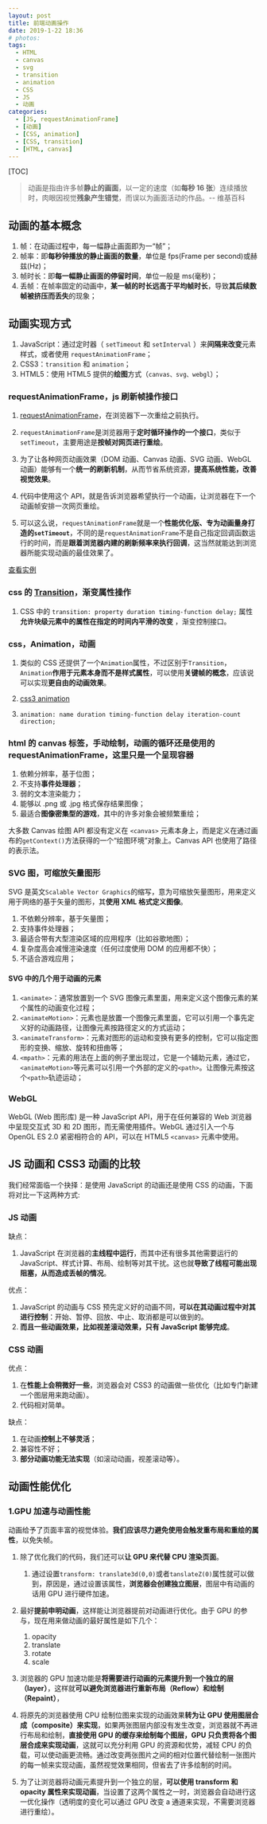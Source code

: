 ```yaml
---
layout: post
title: 前端动画操作
date: 2019-1-22 18:36
# photos:
tags:
  - HTML
  - canvas
  - svg
  - transition
  - animation
  - CSS
  - JS
  - 动画
categories:
  - [JS, requestAnimationFrame]
  - [动画]
  - [CSS, animation]
  - [CSS, transition]
  - [HTML, canvas]
---
```


[TOC]

> 动画是指由许多帧**静止的画面**，以一定的速度（如**每秒 16 张**）连续播放时，肉眼因视觉**残象产生错觉**，而误以为画面活动的作品。-- 维基百科

## 动画的基本概念

1. 帧：在动画过程中，每一幅静止画面即为一“帧”；
2. 帧率：即**每秒钟播放的静止画面的数量**，单位是 fps(Frame per second)或赫兹(Hz)；
3. 帧时长：即**每一幅静止画面的停留时间**，单位一般是 ms(毫秒)；
4. 丢帧：在帧率固定的动画中，**某一帧的时长远高于平均帧时长**，导致**其后续数帧被挤压而丢失**的现象；

## 动画实现方式

1. JavaScript：通过定时器（ `setTimeout` 和 `setInterval` ）来**间隔来改变**元素样式，或者使用 `requestAnimationFrame`；
2. CSS3：`transition` 和 `animation`；
3. HTML5：使用 HTML5 提供的**绘图**方式（`canvas、svg、webgl`）；

### requestAnimationFrame，js 刷新帧操作接口

1. [requestAnimationFrame](https://developer.mozilla.org/zh-CN/docs/Web/API/Window/requestAnimationFrame)，在浏览器下一次重绘之前执行。

2. `requestAnimationFrame`是浏览器用于**定时循环操作的一个接口**，类似于`setTimeout`，主要用途是**按帧对网页进行重绘**。

3. 为了让各种网页动画效果（DOM 动画、Canvas 动画、SVG 动画、WebGL 动画）能够有一个**统一的刷新机制**，从而节省系统资源，**提高系统性能，改善视觉效果**。

4. 代码中使用这个 API，就是告诉浏览器希望执行一个动画，让浏览器在下一个动画帧安排一次网页重绘。

5. 可以这么说，`requestAnimationFrame`就是一个**性能优化版、专为动画量身打造的`setTimeout`**，不同的是`requestAnimationFrame`不是自己指定回调函数运行的时间，而是**跟着浏览器内建的刷新频率来执行回调**，这当然就能达到浏览器所能实现动画的最佳效果了。

[查看实例](./requestAnimationFrame动画实现.html)

### css 的 [Transition](https://developer.mozilla.org/zh-CN/docs/Web/CSS/transition)，渐变属性操作

1. CSS 中的 `transition: property duration timing-function delay;` 属性**允许块级元素中的属性在指定的时间内平滑的改变** ，渐变控制接口。

### css，Animation，动画

1. 类似的 CSS 还提供了一个`Animation`属性，不过区别于`Transition`，`Animation`**作用于元素本身而不是样式属性**，可以使用**关键帧的概念**，应该说可以实现**更自由的动画效果**。

2. [css3 animation](https://developer.mozilla.org/zh-CN/docs/Web/CSS/animation)

3. `animation: name duration timing-function delay iteration-count direction;`

### html 的 canvas 标签，手动绘制，动画的循环还是使用的 requestAnimationFrame，这里只是一个呈现容器

1. 依赖分辨率，基于位图；
2. 不支持**事件处理器**；
3. 弱的文本渲染能力；
4. 能够以 .png 或 .jpg 格式保存结果图像；
5. 最适合**图像密集型的游戏**，其中的许多对象会被频繁重绘；

大多数 Canvas 绘图 API 都没有定义在 `<canvas>` 元素本身上，而是定义在通过画布的`getContext()`方法获得的一个“绘图环境”对象上。Canvas API 也使用了路径的表示法。

### SVG 图，可缩放矢量图形

SVG 是英文`Scalable Vector Graphics`的缩写，意为可缩放矢量图形，用来定义用于网络的基于矢量的图形，其**使用 XML 格式定义图像**。

1. 不依赖分辨率，基于矢量图；
2. 支持事件处理器；
3. 最适合带有大型渲染区域的应用程序（比如谷歌地图）；
4. 复杂度高会减慢渲染速度（任何过度使用 DOM 的应用都不快）；
5. 不适合游戏应用；

#### SVG 中的几个用于动画的元素

1. `<animate>`：通常放置到一个 SVG 图像元素里面，用来定义这个图像元素的某个属性的动画变化过程；
2. `<animateMotion>`：元素也是放置一个图像元素里面，它可以引用一个事先定义好的动画路径，让图像元素按路径定义的方式运动；
3. `<animateTransform>`：元素对图形的运动和变换有更多的控制，它可以指定图形的变换、缩放、旋转和扭曲等；
4. `<mpath>`：元素的用法在上面的例子里出现过，它是一个辅助元素，通过它，`<animateMotion>`等元素可以引用一个外部的定义的`<path>`。让图像元素按这个`<path>`轨迹运动；

### WebGL

WebGL (Web 图形库) 是一种 JavaScript API，用于在任何兼容的 Web 浏览器中呈现交互式 3D 和 2D 图形，而无需使用插件。WebGL 通过引入一个与 OpenGL ES 2.0 紧密相符合的 API，可以在 HTML5 `<canvas>` 元素中使用。

## JS 动画和 CSS3 动画的比较

我们经常面临一个抉择：是使用 JavaScript 的动画还是使用 CSS 的动画，下面将对比一下这两种方式:

### JS 动画

缺点：

1. JavaScript 在浏览器的**主线程中运行**，而其中还有很多其他需要运行的 JavaScript、样式计算、布局、绘制等对其干扰。这也就**导致了线程可能出现阻塞，从而造成丢帧的情况**。

优点：

1. JavaScript 的动画与 CSS 预先定义好的动画不同，**可以在其动画过程中对其进行控制**：开始、暂停、回放、中止、取消都是可以做到的。
2. **而且一些动画效果，比如视差滚动效果，只有 JavaScript 能够完成**。

### CSS 动画

优点：

1. 在**性能上会稍微好一些**，浏览器会对 CSS3 的动画做一些优化（比如专门新建一个图层用来跑动画）。
2. 代码相对简单。

缺点：

1. 在动画**控制上不够灵活**；
2. 兼容性不好；
3. **部分动画功能无法实现**（如滚动动画，视差滚动等）。

## 动画性能优化

### 1.GPU 加速与动画性能

动画给予了页面丰富的视觉体验。**我们应该尽力避免使用会触发重布局和重绘的属性**，以免失帧。

1. 除了优化我们的代码，我们还可以**让 GPU 来代替 CPU 渲染页面**。
   1. 通过设置`transform: translate3d(0,0)`或者`tanslateZ(0)`属性就可以做到，原因是，通过设置该属性，**浏览器会创建独立图层**，图层中有动画的话用 GPU 进行硬件加速。
2. 最好**提前申明动画**，这样能让浏览器提前对动画进行优化。由于 GPU 的参与，现在用来做动画的最好属性是如下几个：
   1. opacity
   2. translate
   3. rotate
   4. scale

3. 浏览器的 GPU 加速功能是**将需要进行动画的元素提升到一个独立的层（layer）**，这样就**可以避免浏览器进行重新布局（Reflow）和绘制（Repaint）**，

4. 将原先的浏览器使用 CPU 绘制位图来实现的动画效果**转为让 GPU 使用图层合成（composite）来实现**，如果两张图层内部没有发生改变，浏览器就不再进行布局和绘制，**直接使用 GPU 的缓存来绘制每个图层，GPU 只负责将各个图层合成来实现动画**，这就可以充分利用 GPU 的资源和优势，减轻 CPU 的负载，可以使动画更流畅。通过改变两张图片之间的相对位置代替绘制一张图片的每一帧来实现动画，虽然视觉效果相同，但省去了许多绘制的时间。

5. 为了让浏览器将动画元素提升到一个独立的层，**可以使用 transform 和 opacity 属性来实现动画**，当设置了这两个属性之一时，浏览器会自动进行这一优化操作（透明度的变化可以通过 GPU 改变 a 通道来实现，不需要浏览器进行重绘）。
